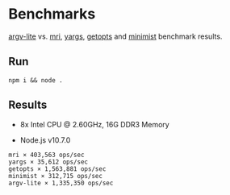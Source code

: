 # Benchmarks

[argv-lite](../README.md) vs. [mri](https://github.com/lukeed/mri), [yargs](https://github.com/yargs/yargs), [getopts](https://github.com/jorgebucaran/getopts) and [minimist](https://github.com/substack/minimist) benchmark results.

## Run

```
npm i && node .
```

## Results

- 8x Intel CPU @ 2.60GHz, 16G DDR3 Memory


- Node.js v10.7.0

```
mri × 403,563 ops/sec
yargs × 35,612 ops/sec
getopts × 1,563,881 ops/sec
minimist × 312,715 ops/sec
argv-lite × 1,335,350 ops/sec
```

